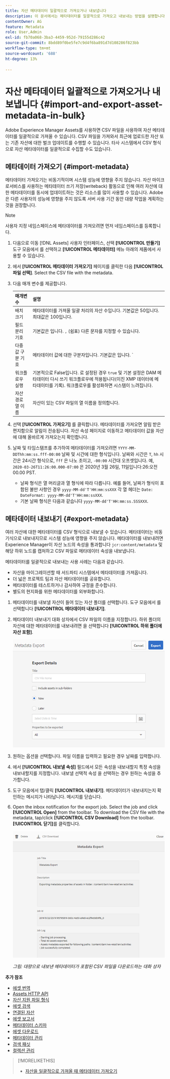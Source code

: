 ```yaml
---
title: 자산 메타데이터 일괄적으로 가져오거나 내보냅니다
description: 이 문서에서는 메타데이터를 일괄적으로 가져오고 내보내는 방법을 설명합니다.
contentOwner: AG
feature: Metadata
role: User,Admin
exl-id: fb70a068-3ba3-4459-952d-79155d286c42
source-git-commit: 8bdd89f0be5fe7c9d4f6ba891d7d108286f823bb
workflow-type: tm+mt
source-wordcount: '688'
ht-degree: 13%

---
```


# 자산 메타데이터 일괄적으로 가져오거나 내보냅니다 {#import-and-export-asset-metadata-in-bulk}

Adobe Experience Manager Assets를 사용하면 CSV 파일을 사용하여 자산 메타데이터를 일괄적으로 가져올 수 있습니다. CSV 파일을 가져와서 최근에 업로드한 자산 또는 기존 자산에 대한 벌크 업데이트를 수행할 수 있습니다. 타사 시스템에서 CSV 형식으로 자산 메타데이터를 일괄적으로 수집할 수도 있습니다.

## 메타데이터 가져오기 {#import-metadata}

메타데이터 가져오기는 비동기적이며 시스템 성능에 영향을 주지 않습니다. 자산 마이크로서비스를 사용하는 메타데이터 쓰기 저장(writeback) 활동으로 인해 여러 자산에 대한 메타데이터를 동시에 업데이트하는 것은 리소스를 많이 사용할 수 있습니다. Adobe은 다른 사용자의 성능에 영향을 주지 않도록 서버 사용 기간 동안 대량 작업을 계획하는 것을 권장합니다.

>[!NOTE]
>
>사용자 지정 네임스페이스에 메타데이터를 가져오려면 먼저 네임스페이스를 등록합니다.

1. 다음으로 이동 [!DNL Assets] 사용자 인터페이스, 선택 **[!UICONTROL 만들기]** 도구 모음에서 를 선택하고 **[!UICONTROL 메타데이터]** 메뉴 아래의 제품에서 사용할 수 있습니다.
1. 에서 **[!UICONTROL 메타데이터 가져오기]** 페이지를 클릭한 다음 **[!UICONTROL 파일 선택]**. Select the CSV file with the metadata.
1. 다음 매개 변수를 제공합니다.

   | 매개변수 | 설명 |
   | ---------------------- | ------- |
   | 배치 크기 | 메타데이터를 가져올 일괄 처리의 자산 수입니다. 기본값은 50입니다. 최대값은 100입니다. |
   | 필드 분리 기호 | 기본값은 입니다. `,` (쉼표) 다른 문자를 지정할 수 있습니다. |
   | 다중 값 구분 기호 | 메타데이터 값에 대한 구분자입니다. 기본값은 입니다. `|`. |
   | 워크플로우 실행 | 기본적으로 False입니다. 로 설정된 경우 `true` 및 기본 설정은 DAM 메타데이터 다시 쓰기 워크플로우에 적용됩니다(이진 XMP 데이터에 메타데이터를 기록). 워크플로우를 활성화하면 시스템이 느려집니다. |
   | 자산 경로 열 이름 | 자산이 있는 CSV 파일의 열 이름을 정의합니다. |

1. 선택 **[!UICONTROL 가져오기]** 를 클릭합니다. 메타데이터를 가져오면 알림 받은 편지함으로 알림이 전송됩니다. 자산 속성 페이지로 이동하고 메타데이터 값을 자산에 대해 올바르게 가져오는지 확인합니다.

1. 날짜 및 타임스탬프를 추가하여 메타데이터를 가져오려면 `YYYY-MM-DDThh:mm:ss.fff-00:00` 날짜 및 시간에 대한 형식입니다. 날짜와 시간은 `T`, `hh` 시간은 24시간 형식으로, `fff` 은 나노 초이고, `-00:00` 시간대 오프셋입니다. 예, `2020-03-26T11:26:00.000-07:00` 은 2020년 3월 26일, 11일입니다:26:오전 00.00 PST.

   * 날짜 형식은 열 머리글과 열 형식에 따라 다릅니다. 예를 들어, 날짜가 형식이 포함된 불만 사항인 경우 `yyyy-MM-dd'T'HH:mm:ssXXX` 각 열 헤더는 `Date: DateFormat: yyyy-MM-dd'T'HH:mm:ssXXX`.
   * 기본 날짜 형식은 다음과 같습니다 `yyyy-MM-dd'T'HH:mm:ss.SSSXXX`.

<!-- Hidden via cqdoc-17869>

>[!CAUTION]
>
>If the date format does not match `YYYY-MM-DDThh:mm:ss.fff-00:00`, the date values are not set. The date formats of exported metadata CSV file is in the format `YYYY-MM-DDThh:mm:ss-00:00`. If you want to import it, convert it to the acceptable format by adding the nanoseconds value denoted by `fff`.
-->

## 메타데이터 내보내기 {#export-metadata}

여러 자산에 대한 메타데이터를 CSV 형식으로 내보낼 수 있습니다. 메타데이터는 비동기식으로 내보내지므로 시스템 성능에 영향을 주지 않습니다. 메타데이터를 내보내려면 Experience Manager이 자산 노드의 속성을 통과합니다 `jcr:content/metadata` 및 해당 하위 노드를 캡처하고 CSV 파일로 메타데이터 속성을 내보냅니다.

메타데이터를 일괄적으로 내보내는 사용 사례는 다음과 같습니다.

* 자산을 마이그레이션할 때 서드파티 시스템에서 메타데이터를 가져옵니다.
* 더 넓은 프로젝트 팀과 자산 메타데이터를 공유합니다.
* 메타데이터를 테스트하거나 감사하여 규정을 준수합니다.
* 별도의 현지화를 위한 메타데이터를 외부화합니다.

1. 메타데이터를 내보낼 자산이 들어 있는 자산 폴더를 선택합니다. 도구 모음에서 를 선택합니다 **[!UICONTROL 메타데이터 내보내기]**.
1. 메타데이터 내보내기 대화 상자에서 CSV 파일의 이름을 지정합니다. 하위 폴더의 자산에 대한 메타데이터를 내보내려면 을 선택합니다 **[!UICONTROL 하위 폴더에 자산 포함]**.

   ![폴더에 있는 모든 자산의 메타데이터를 내보내는 인터페이스 및 옵션입니다](assets/export_metadata_page.png "폴더에 있는 모든 자산의 메타데이터를 내보내는 인터페이스 및 옵션입니다")

1. 원하는 옵션을 선택합니다. 파일 이름을 입력하고 필요한 경우 날짜를 입력합니다.

1. 에서 **[!UICONTROL 내보낼 속성]** 필드에서 모든 속성을 내보내할지 특정 속성을 내보내할지를 지정합니다. 내보낼 선택적 속성 을 선택하는 경우 원하는 속성을 추가합니다.

1. 도구 모음에서 탭/클릭 **[!UICONTROL 내보내기]**. 메타데이터가 내보내지는지 확인하는 메시지가 나타납니다. 메시지를 닫습니다.
1. Open the inbox notification for the export job. Select the job and click **[!UICONTROL Open]** from the toolbar. To download the CSV file with the metadata, tap/click **[!UICONTROL CSV Download]** from the toolbar. **[!UICONTROL 닫기]**&#x200B;를 클릭합니다.

   ![대량으로 내보낸 메타데이터가 포함된 CSV 파일을 다운로드하는 대화 상자](assets/csv_download.png)

   *그림: 대량으로 내보낸 메타데이터가 포함된 CSV 파일을 다운로드하는 대화 상자*

**추가 참조**

* [에셋 번역](translate-assets.md)
* [Assets HTTP API](mac-api-assets.md)
* [자산 지원 파일 형식](file-format-support.md)
* [에셋 검색](search-assets.md)
* [연결된 자산](use-assets-across-connected-assets-instances.md)
* [에셋 보고서](asset-reports.md)
* [메타데이터 스키마](metadata-schemas.md)
* [에셋 다운로드](download-assets-from-aem.md)
* [메타데이터 관리](manage-metadata.md)
* [검색 패싯](search-facets.md)
* [컬렉션 관리](manage-collections.md)

>[!MORELIKETHIS]
>
>* [자산을 일괄적으로 가져올 때 메타데이터 가져오기](/help/assets/add-assets.md#asset-bulk-ingestor)

